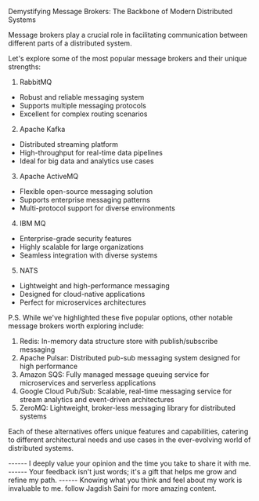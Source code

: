 Demystifying Message Brokers: The Backbone of Modern Distributed Systems

Message brokers play a crucial role in facilitating communication between different parts of a distributed system. 

Let's explore some of the most popular message brokers and their unique strengths:

1. RabbitMQ
- Robust and reliable messaging system
- Supports multiple messaging protocols
- Excellent for complex routing scenarios

2. Apache Kafka
- Distributed streaming platform
- High-throughput for real-time data pipelines
- Ideal for big data and analytics use cases

3. Apache ActiveMQ
- Flexible open-source messaging solution
- Supports enterprise messaging patterns
- Multi-protocol support for diverse environments

4. IBM MQ
- Enterprise-grade security features
- Highly scalable for large organizations
- Seamless integration with diverse systems

5. NATS
- Lightweight and high-performance messaging
- Designed for cloud-native applications
- Perfect for microservices architectures


P.S. While we've highlighted these five popular options, other notable message brokers worth exploring include:

1. Redis: In-memory data structure store with publish/subscribe messaging
2. Apache Pulsar: Distributed pub-sub messaging system designed for high performance
3. Amazon SQS: Fully managed message queuing service for microservices and serverless applications
4. Google Cloud Pub/Sub: Scalable, real-time messaging service for stream analytics and event-driven architectures
5. ZeroMQ: Lightweight, broker-less messaging library for distributed systems

Each of these alternatives offers unique features and capabilities, catering to different architectural needs and use cases in the ever-evolving world of distributed systems.

------  I deeply value your opinion and the time you take to share it with me. 
------  Your feedback isn't just words; it's a gift that helps me grow and refine my path. 
------  Knowing what you think and feel about my work is invaluable to me. 
follow Jagdish Saini for more amazing content.
